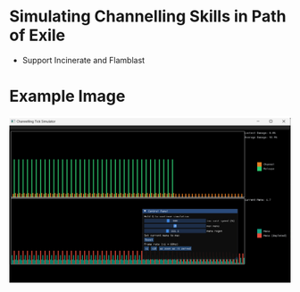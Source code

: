 # Simulating Channelling Skills in Path of Exile

- Support Incinerate and Flamblast

# Example Image
![alt text](https://github.com/snyokang/ChannellingTickSimulator/blob/master/TickSim/example.png)